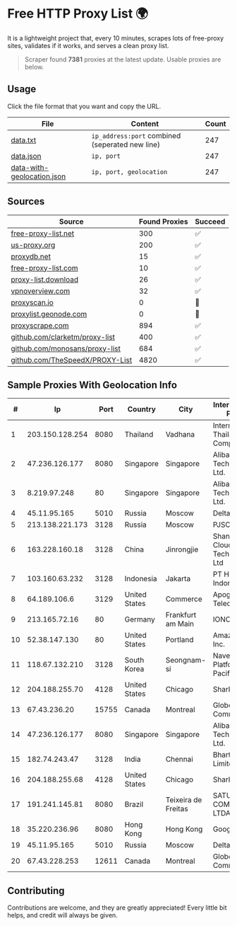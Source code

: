 
# Free HTTP Proxy List 🌍

It is a lightweight project that, every 10 minutes, scrapes lots of free-proxy sites, validates if it works, and serves a clean proxy list.


> Scraper found **7381** proxies at the latest update. Usable proxies are below.

## Usage

Click the file format that you want and copy the URL.


|File|Content|Count|
|----|-------|-----|
|[data.txt](https://raw.githubusercontent.com/themiralay/Proxy-List-World/master/data.txt)|`ip_address:port` combined (seperated new line)|247|
|[data.json](https://raw.githubusercontent.com/themiralay/Proxy-List-World/master/data.json)|`ip, port`|247|
|[data-with-geolocation.json](https://raw.githubusercontent.com/themiralay/Proxy-List-World/master/data-with-geolocation.json)|`ip, port, geolocation`|247|

## Sources

|Source|Found Proxies|Succeed|
|------|-------------|-------|
|[free-proxy-list.net](https://free-proxy-list.net)|300|✅|
|[us-proxy.org](https://www.us-proxy.org)|200|✅|
|[proxydb.net](http://proxydb.net)|15|✅|
|[free-proxy-list.com](https://free-proxy-list.com/?page=&port=&type%5B%5D=http&type%5B%5D=https&up_time=0&search=Search)|10|✅|
|[proxy-list.download](https://www.proxy-list.download/HTTP)|26|✅|
|[vpnoverview.com](https://vpnoverview.com/privacy/anonymous-browsing/free-proxy-servers)|32|✅|
|[proxyscan.io](https://www.proxyscan.io)|0|🚫|
|[proxylist.geonode.com](https://proxylist.geonode.com/api/proxy-list?limit=300&page=1&sort_by=lastChecked&sort_type=desc&protocols=http,https)|0|🚫|
|[proxyscrape.com](https://api.proxyscrape.com/v2/?request=displayproxies&protocol=http&timeout=10000&country=all&ssl=all&anonymity=all)|894|✅|
|[github.com/clarketm/proxy-list](https://raw.githubusercontent.com/clarketm/proxy-list/master/proxy-list-raw.txt)|400|✅|
|[github.com/monosans/proxy-list](https://raw.githubusercontent.com/monosans/proxy-list/main/proxies/http.txt)|684|✅|
|[github.com/TheSpeedX/PROXY-List](https://raw.githubusercontent.com/TheSpeedX/PROXY-List/master/http.txt)|4820|✅|


## Sample Proxies With Geolocation Info

|#|Ip|Port|Country|City|Internet Service Provider|
|-|--|----|-------|----|-------------------------|
|1|203.150.128.254|8080|Thailand|Vadhana|Internet Thailand Company Ltd|
|2|47.236.126.177|8080|Singapore|Singapore|Alibaba (US) Technology Co., Ltd.|
|3|8.219.97.248|80|Singapore|Singapore|Alibaba (US) Technology Co., Ltd.|
|4|45.11.95.165|5010|Russia|Moscow|Delta Ltd|
|5|213.138.221.173|3128|Russia|Moscow|PJSC MegaFon|
|6|163.228.160.18|3128|China|Jinrongjie|Shanghai Blue Cloud Technology Co., Ltd|
|7|103.160.63.232|3128|Indonesia|Jakarta|PT Herza Digital Indonesia|
|8|64.189.106.6|3129|United States|Commerce|Apogee Telecom Inc.|
|9|213.165.72.16|80|Germany|Frankfurt am Main|IONOS SE|
|10|52.38.147.130|80|United States|Portland|Amazon.com, Inc.|
|11|118.67.132.210|3128|South Korea|Seongnam-si|Naver Business Platform Asia Pacific Pte. Ltd.|
|12|204.188.255.70|4128|United States|Chicago|Sharktech|
|13|67.43.236.20|15755|Canada|Montreal|GloboTech Communications|
|14|47.236.126.177|8080|Singapore|Singapore|Alibaba (US) Technology Co., Ltd.|
|15|182.74.243.47|3128|India|Chennai|Bharti Airtel Limited|
|16|204.188.255.68|4128|United States|Chicago|Sharktech|
|17|191.241.145.81|8080|Brazil|Teixeira de Freitas|SATURNO COMUNICA??ES LTDA|
|18|35.220.236.96|8080|Hong Kong|Hong Kong|Google LLC|
|19|45.11.95.165|5010|Russia|Moscow|Delta Ltd|
|20|67.43.228.253|12611|Canada|Montreal|GloboTech Communications|



## Contributing

Contributions are welcome, and they are greatly appreciated! Every
little bit helps, and credit will always be given.

